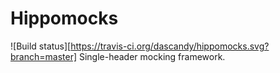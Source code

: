 Hippomocks
==========

![Build status][https://travis-ci.org/dascandy/hippomocks.svg?branch=master]
Single-header mocking framework.

